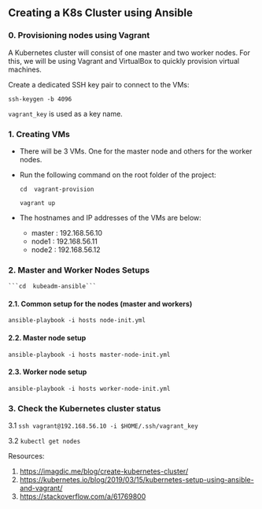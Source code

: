 ## Creating a K8s Cluster using Ansible

### 0. Provisioning nodes using Vagrant

A Kubernetes cluster will consist of one master and two worker nodes. For this, we will be using Vagrant and VirtualBox to quickly provision virtual machines.

Create a dedicated SSH key pair to connect to the VMs:

```ssh-keygen -b 4096```

```vagrant_key``` is used as a key name. 

### 1. Creating VMs

- There will be 3 VMs. One for the master node and others for the worker nodes.

- Run the following command on the root folder of the project:
    
    ```cd  vagrant-provision```

    ```vagrant up```

- The hostnames and IP addresses of the VMs are below:
  - master  : 192.168.56.10
  - node1   : 192.168.56.11
  - node2   : 192.168.56.12

### 2. Master and Worker Nodes Setups

    ```cd  kubeadm-ansible```

#### 2.1. Common setup for the nodes (master and workers)

```ansible-playbook -i hosts node-init.yml```

#### 2.2. Master node setup

```ansible-playbook -i hosts master-node-init.yml```

#### 2.3. Worker node setup

```ansible-playbook -i hosts worker-node-init.yml```

### 3. Check the Kubernetes cluster status

3.1 ```ssh vagrant@192.168.56.10 -i $HOME/.ssh/vagrant_key```

3.2 ```kubectl get nodes```


Resources:
1. https://imagdic.me/blog/create-kubernetes-cluster/
2. https://kubernetes.io/blog/2019/03/15/kubernetes-setup-using-ansible-and-vagrant/
3. https://stackoverflow.com/a/61769800